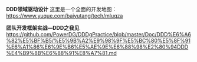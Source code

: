 **DDD领域驱动设计** 这里是一个全面的开发地图：https://www.yuque.com/baiyutang/tech/mluqza

**团队开发框架实战—DDD之我见** https://github.com/PowerDG/DDDgPractice/blob/master/Doc/DDD%E6%A6%82%E5%BF%B5/%E5%9B%A2%E9%98%9F%E5%BC%80%E5%8F%91%E6%A1%86%E6%9E%B6%E5%AE%9E%E6%88%98%E2%80%94DDD%E4%B9%8B%E6%88%91%E8%A7%81.md